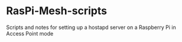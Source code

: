 RasPi-Mesh-scripts
==================

Scripts and notes for setting up a hostapd server on a Raspberry Pi in Access Point mode
